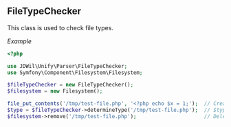 ## FileTypeChecker

This class is used to check file types.

_Example_

```php
<?php

use JDWil\Unify\Parser\FileTypeChecker;
use Symfony\Component\Filesystem\Filesystem;

$fileTypeChecker = new FileTypeChecker();
$filesystem = new Filesystem();

file_put_contents('/tmp/test-file.php', '<?php echo $x = 1;');  // Create file /tmp/test-file.php
$type = $fileTypeChecker->determineType('/tmp/test-file.php');  // $type is FileTypeChecker::PHP
$filesystem->remove('/tmp/test-file.php');                      // Delete file /tmp/test-file.php
```